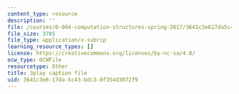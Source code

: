 ```yaml
---
content_type: resource
description: ''
file: /courses/6-004-computation-structures-spring-2017/3641c3e617da5c43bdc30f354d3072f9_3683025.vtt
file_size: 3785
file_type: application/x-subrip
learning_resource_types: []
license: https://creativecommons.org/licenses/by-nc-sa/4.0/
ocw_type: OCWFile
resourcetype: Other
title: 3play caption file
uid: 3641c3e6-17da-5c43-bdc3-0f354d3072f9
---
```

